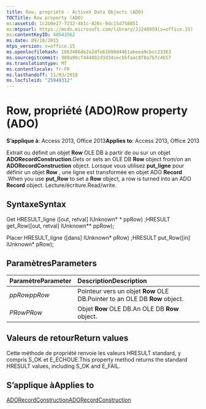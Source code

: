 ```yaml
---
title: Row, propriété - ActiveX Data Objects (ADO)
TOCTitle: Row property (ADO)
ms:assetid: 1c2b0e27-7232-4b1c-826c-9dc15d758851
ms:mtpsurl: https://msdn.microsoft.com/library/JJ248959(v=office.15)
ms:contentKeyID: 48543562
ms.date: 09/18/2015
mtps_version: v=office.15
ms.openlocfilehash: 1882486de2a2dfe61b98d4461abeea9cbcc23363
ms.sourcegitcommit: 980a96cf444882d3d34cecb5faac8f8a7b7c4b57
ms.translationtype: MT
ms.contentlocale: fr-FR
ms.lasthandoff: 11/03/2018
ms.locfileid: "25949312"
---
```

# <a name="row-property-ado"></a><span data-ttu-id="cb570-102">Row, propriété (ADO)</span><span class="sxs-lookup"><span data-stu-id="cb570-102">Row property (ADO)</span></span>

<span data-ttu-id="cb570-103">**S’applique à**: Access 2013, Office 2013</span><span class="sxs-lookup"><span data-stu-id="cb570-103">**Applies to**: Access 2013, Office 2013</span></span>

<span data-ttu-id="cb570-104">Extrait ou définit un objet **Row** OLE DB à partir de ou sur un objet **ADORecordConstruction**.</span><span class="sxs-lookup"><span data-stu-id="cb570-104">Gets or sets an OLE DB **Row** object from/on an **ADORecordConstruction** object.</span></span> <span data-ttu-id="cb570-105">Lorsque vous utilisez **put\_ligne** pour définir un objet **Row** , une ligne est transformée en objet ADO **Record** .</span><span class="sxs-lookup"><span data-stu-id="cb570-105">When you use **put\_Row** to set a **Row** object, a row is turned into an ADO **Record** object.</span></span> <span data-ttu-id="cb570-106">Lecture/écriture.</span><span class="sxs-lookup"><span data-stu-id="cb570-106">Read/write.</span></span>

## <a name="syntax"></a><span data-ttu-id="cb570-107">Syntaxe</span><span class="sxs-lookup"><span data-stu-id="cb570-107">Syntax</span></span>

<span data-ttu-id="cb570-108">Get HRESULT\_ligne (\[out, retval\] IUnknown\* \* ppRow) ;</span><span class="sxs-lookup"><span data-stu-id="cb570-108">HRESULT get\_Row(\[out, retval\] IUnknown\*\* ppRow);</span></span>

<span data-ttu-id="cb570-109">Placer HRESULT\_ligne (\[dans\] IUnknown\* pRow) ;</span><span class="sxs-lookup"><span data-stu-id="cb570-109">HRESULT put\_Row(\[in\] IUnknown\* pRow);</span></span>

## <a name="parameters"></a><span data-ttu-id="cb570-110">Paramètres</span><span class="sxs-lookup"><span data-stu-id="cb570-110">Parameters</span></span>

|<span data-ttu-id="cb570-111">Paramètre</span><span class="sxs-lookup"><span data-stu-id="cb570-111">Parameter</span></span>|<span data-ttu-id="cb570-112">Description</span><span class="sxs-lookup"><span data-stu-id="cb570-112">Description</span></span>|
|:--------|:----------|
|<span data-ttu-id="cb570-113">*ppRow*</span><span class="sxs-lookup"><span data-stu-id="cb570-113">*ppRow*</span></span> |<span data-ttu-id="cb570-114">Pointeur vers un objet **Row** OLE DB.</span><span class="sxs-lookup"><span data-stu-id="cb570-114">Pointer to an OLE DB **Row** object.</span></span>|
|<span data-ttu-id="cb570-115">*PRow*</span><span class="sxs-lookup"><span data-stu-id="cb570-115">*PRow*</span></span> |<span data-ttu-id="cb570-116">Objet **Row** OLE DB.</span><span class="sxs-lookup"><span data-stu-id="cb570-116">An OLE DB **Row** object.</span></span>|

## <a name="return-values"></a><span data-ttu-id="cb570-117">Valeurs de retour</span><span class="sxs-lookup"><span data-stu-id="cb570-117">Return values</span></span>

<span data-ttu-id="cb570-118">Cette méthode de propriété renvoie les valeurs HRESULT standard, y compris S\_OK et E\_ÉCHOUE.</span><span class="sxs-lookup"><span data-stu-id="cb570-118">This property method returns the standard HRESULT values, including S\_OK and E\_FAIL.</span></span>

## <a name="applies-to"></a><span data-ttu-id="cb570-119">S’applique à</span><span class="sxs-lookup"><span data-stu-id="cb570-119">Applies to</span></span>

[<span data-ttu-id="cb570-120">ADORecordConstruction</span><span class="sxs-lookup"><span data-stu-id="cb570-120">ADORecordConstruction</span></span>](adorecordconstruction-interface-ado.md)

